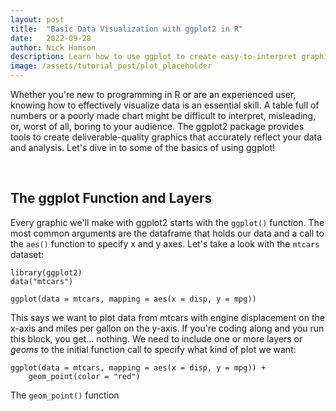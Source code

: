 ```yaml
---
layout: post
title:  "Basic Data Visualization with ggplot2 in R"
date:   2022-09-28
author: Nick Hamson
description: Learn how to use ggplot to create easy-to-interpret graphics that will catch your audience's attention!
image: /assets/tutorial_post/plot_placeholder
---
```


Whether you're new to programming in R or are an experienced user, knowing how to effectively visualize data is an essential skill. A table full of numbers or a poorly made chart might be difficult to interpret, misleading, or, worst of all, boring to your audience. The ggplot2 package provides tools to create deliverable-quality graphics that accurately reflect your data and analysis. Let's dive in to some of the basics of using ggplot!

&nbsp;
## The ggplot Function and Layers
Every graphic we'll make with ggplot2 starts with the `ggplot()` function. The most common arguments are the dataframe that holds our data and a call to the `aes()` function to specify x and y axes. Let's take a look with the `mtcars` dataset:
```
library(ggplot2)
data("mtcars")

ggplot(data = mtcars, mapping = aes(x = disp, y = mpg))
```
This says we want to plot data from mtcars with engine displacement on the x-axis and miles per gallon on the y-axis. If you're coding along and you run this block, you get... nothing. We need to include one or more layers or *geoms* to the initial function call to specify what kind of plot we want:
```
ggplot(data = mtcars, mapping = aes(x = disp, y = mpg)) + 
    geom_point(color = "red")
```
The `geom_point()` function





